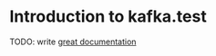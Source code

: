 # Introduction to kafka.test

TODO: write [great documentation](http://jacobian.org/writing/what-to-write/)
